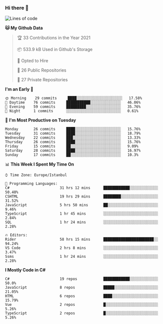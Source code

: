 ### Hi there 👋

<!--START_SECTION:waka-->
![Lines of code](https://img.shields.io/badge/From%20Hello%20World%20I%27ve%20Written-5.5%20million%20lines%20of%20code-blue)

**🐱 My Github Data** 

> 🏆 33 Contributions in the Year 2021
 > 
> 📦 533.9 kB Used in Github's Storage 
 > 
> 💼 Opted to Hire
 > 
> 📜 26 Public Repositories 
 > 
> 🔑 27 Private Repositories  
 > 
**I'm an Early 🐤** 

```text
🌞 Morning    29 commits     ████░░░░░░░░░░░░░░░░░░░░░   17.58% 
🌆 Daytime    76 commits     ███████████░░░░░░░░░░░░░░   46.06% 
🌃 Evening    59 commits     █████████░░░░░░░░░░░░░░░░   35.76% 
🌙 Night      1 commits      ░░░░░░░░░░░░░░░░░░░░░░░░░   0.61%

```
📅 **I'm Most Productive on Tuesday** 

```text
Monday       26 commits     ████░░░░░░░░░░░░░░░░░░░░░   15.76% 
Tuesday      31 commits     ████░░░░░░░░░░░░░░░░░░░░░   18.79% 
Wednesday    22 commits     ███░░░░░░░░░░░░░░░░░░░░░░   13.33% 
Thursday     26 commits     ████░░░░░░░░░░░░░░░░░░░░░   15.76% 
Friday       15 commits     ██░░░░░░░░░░░░░░░░░░░░░░░   9.09% 
Saturday     28 commits     ████░░░░░░░░░░░░░░░░░░░░░   16.97% 
Sunday       17 commits     ██░░░░░░░░░░░░░░░░░░░░░░░   10.3%

```


📊 **This Week I Spent My Time On** 

```text
⌚︎ Time Zone: Europe/Istanbul

💬 Programming Languages: 
C#                       31 hrs 12 mins      ████████████░░░░░░░░░░░░░   50.48% 
CSHTML                   19 hrs 29 mins      ████████░░░░░░░░░░░░░░░░░   31.52% 
JavaScript               5 hrs 50 mins       ██░░░░░░░░░░░░░░░░░░░░░░░   9.46% 
TypeScript               1 hr 45 mins        ░░░░░░░░░░░░░░░░░░░░░░░░░   2.84% 
SQL                      1 hr 24 mins        ░░░░░░░░░░░░░░░░░░░░░░░░░   2.28%

🔥 Editors: 
Rider                    58 hrs 15 mins      ███████████████████████░░   94.24% 
VS Code                  2 hrs 8 mins        ░░░░░░░░░░░░░░░░░░░░░░░░░   3.47% 
Ssms                     1 hr 24 mins        ░░░░░░░░░░░░░░░░░░░░░░░░░   2.28%

```

**I Mostly Code in C#** 

```text
C#                       19 repos            ████████████░░░░░░░░░░░░░   50.0% 
JavaScript               8 repos             █████░░░░░░░░░░░░░░░░░░░░   21.05% 
HTML                     6 repos             ████░░░░░░░░░░░░░░░░░░░░░   15.79% 
Vue                      2 repos             █░░░░░░░░░░░░░░░░░░░░░░░░   5.26% 
TypeScript               2 repos             █░░░░░░░░░░░░░░░░░░░░░░░░   5.26%

```



<!--END_SECTION:waka-->

<!--
**ebubekirdinc/ebubekirdinc** is a ✨ _special_ ✨ repository because its `README.md` (this file) appears on your GitHub profile.

Here are some ideas to get you started:

- 🔭 I’m currently working on ...
- 🌱 I’m currently learning ...
- 👯 I’m looking to collaborate on ...
- 🤔 I’m looking for help with ...
- 💬 Ask me about ...
- 📫 How to reach me: ...
- 😄 Pronouns: ...
- ⚡ Fun fact: ...
-->
